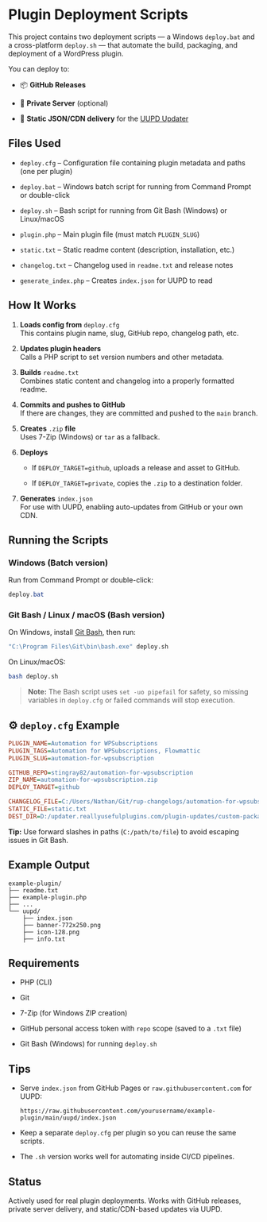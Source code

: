 Plugin Deployment Scripts
=========================

This project contains two deployment scripts — a Windows `deploy.bat` and a
cross-platform `deploy.sh` — that automate the build, packaging, and deployment
of a WordPress plugin.

You can deploy to:

-   📦 **GitHub Releases**

-   🔐 **Private Server** (optional)

-   🧾 **Static JSON/CDN delivery** for the [UUPD
    Updater](https://github.com/yourusername/uupd)

Files Used
----------

-   `deploy.cfg` – Configuration file containing plugin metadata and paths (one
    per plugin)

-   `deploy.bat` – Windows batch script for running from Command Prompt or
    double-click

-   `deploy.sh` – Bash script for running from Git Bash (Windows) or Linux/macOS

-   `plugin.php` – Main plugin file (must match `PLUGIN_SLUG`)

-   `static.txt` – Static readme content (description, installation, etc.)

-   `changelog.txt` – Changelog used in `readme.txt` and release notes

-   `generate_index.php` – Creates `index.json` for UUPD to read

How It Works
------------

1.  **Loads config from** `deploy.cfg`  
    This contains plugin name, slug, GitHub repo, changelog path, etc.

2.  **Updates plugin headers**  
    Calls a PHP script to set version numbers and other metadata.

3.  **Builds** `readme.txt`  
    Combines static content and changelog into a properly formatted readme.

4.  **Commits and pushes to GitHub**  
    If there are changes, they are committed and pushed to the `main` branch.

5.  **Creates** `.zip` **file**  
    Uses 7-Zip (Windows) or `tar` as a fallback.

6.  **Deploys**

    -   If `DEPLOY_TARGET=github`, uploads a release and asset to GitHub.

    -   If `DEPLOY_TARGET=private`, copies the `.zip` to a destination folder.

7.  **Generates** `index.json`  
    For use with UUPD, enabling auto-updates from GitHub or your own CDN.

Running the Scripts
-------------------

### **Windows (Batch version)**

Run from Command Prompt or double-click:

~~~~~~~~~~~~~~~~~~~~~~~~~~~~~~~~~~~~~~~~~~~~~~~~~~~~~~~~~~~~~~~~~~~~~ powershell
deploy.bat
~~~~~~~~~~~~~~~~~~~~~~~~~~~~~~~~~~~~~~~~~~~~~~~~~~~~~~~~~~~~~~~~~~~~~~~~~~~~~~~~

### **Git Bash / Linux / macOS (Bash version)**

On Windows, install [Git Bash](https://git-scm.com/downloads), then run:

~~~~~~~~~~~~~~~~~~~~~~~~~~~~~~~~~~~~~~~~~~~~~~~~~~~~~~~~~~~~~~~~~~~~~~~~~~~ bash
"C:\Program Files\Git\bin\bash.exe" deploy.sh
~~~~~~~~~~~~~~~~~~~~~~~~~~~~~~~~~~~~~~~~~~~~~~~~~~~~~~~~~~~~~~~~~~~~~~~~~~~~~~~~

On Linux/macOS:

~~~~~~~~~~~~~~~~~~~~~~~~~~~~~~~~~~~~~~~~~~~~~~~~~~~~~~~~~~~~~~~~~~~~~~~~~~~ bash
bash deploy.sh
~~~~~~~~~~~~~~~~~~~~~~~~~~~~~~~~~~~~~~~~~~~~~~~~~~~~~~~~~~~~~~~~~~~~~~~~~~~~~~~~

>   **Note:** The Bash script uses `set -uo pipefail` for safety, so missing
>   variables in `deploy.cfg` or failed commands will stop execution.

⚙ `deploy.cfg` Example
----------------------

~~~~~~~~~~~~~~~~~~~~~~~~~~~~~~~~~~~~~~~~~~~~~~~~~~~~~~~~~~~~~~~~~~~~~~~~~~~~ ini
PLUGIN_NAME=Automation for WPSubscriptions
PLUGIN_TAGS=Automation for WPSubscriptions, Flowmattic
PLUGIN_SLUG=automation-for-wpsubscription

GITHUB_REPO=stingray82/automation-for-wpsubscription
ZIP_NAME=automation-for-wpsubscription.zip
DEPLOY_TARGET=github

CHANGELOG_FILE=C:/Users/Nathan/Git/rup-changelogs/automation-for-wpsubscription.txt
STATIC_FILE=static.txt
DEST_DIR=D:/updater.reallyusefulplugins.com/plugin-updates/custom-packages
~~~~~~~~~~~~~~~~~~~~~~~~~~~~~~~~~~~~~~~~~~~~~~~~~~~~~~~~~~~~~~~~~~~~~~~~~~~~~~~~

**Tip:** Use forward slashes in paths (`C:/path/to/file`) to avoid escaping
issues in Git Bash.

Example Output
--------------

~~~~~~~~~~~~~~~~~~~~~~~~~~~~~~~~~~~~~~~~~~~~~~~~~~~~~~~~~~~~~~~~~~~~~~~~~~~~~~~~
example-plugin/
├── readme.txt
├── example-plugin.php
├── ...
└── uupd/
    ├── index.json
    ├── banner-772x250.png
    ├── icon-128.png
    ├── info.txt
~~~~~~~~~~~~~~~~~~~~~~~~~~~~~~~~~~~~~~~~~~~~~~~~~~~~~~~~~~~~~~~~~~~~~~~~~~~~~~~~

Requirements
------------

-   PHP (CLI)

-   Git

-   7-Zip (for Windows ZIP creation)

-   GitHub personal access token with `repo` scope (saved to a `.txt` file)

-   Git Bash (Windows) for running `deploy.sh`

Tips
----

-   Serve `index.json` from GitHub Pages or `raw.githubusercontent.com` for
    UUPD:

    ~~~~~~~~~~~~~~~~~~~~~~~~~~~~~~~~~~~~~~~~~~~~~~~~~~~~~~~~~~~~~~~~~~~~~~~~~~~~
    https://raw.githubusercontent.com/yourusername/example-plugin/main/uupd/index.json
    ~~~~~~~~~~~~~~~~~~~~~~~~~~~~~~~~~~~~~~~~~~~~~~~~~~~~~~~~~~~~~~~~~~~~~~~~~~~~

-   Keep a separate `deploy.cfg` per plugin so you can reuse the same scripts.

-   The `.sh` version works well for automating inside CI/CD pipelines.

Status
------

Actively used for real plugin deployments. Works with GitHub releases, private
server delivery, and static/CDN-based updates via UUPD.

